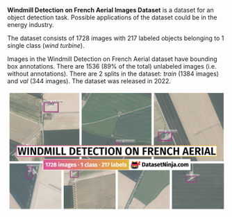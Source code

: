 **Windmill Detection on French Aerial Images Dataset** is a dataset for an object detection task. Possible applications of the dataset could be in the energy industry. 

The dataset consists of 1728 images with 217 labeled objects belonging to 1 single class (*wind turbine*).

Images in the Windmill Detection on French Aerial dataset have bounding box annotations. There are 1536 (89% of the total) unlabeled images (i.e. without annotations). There are 2 splits in the dataset: *train* (1384 images) and *val* (344 images). The dataset was released in 2022.

<img src="https://github.com/dataset-ninja/windmill-detection-french/raw/main/visualizations/poster.png">
